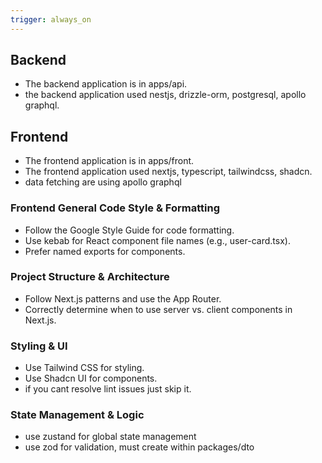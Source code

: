 ```yaml
---
trigger: always_on
---
```


## Backend
- The backend application is in apps/api.
- the backend application used nestjs, drizzle-orm, postgresql, apollo graphql.

## Frontend
- The frontend application is in apps/front.
- The frontend application used nextjs, typescript, tailwindcss, shadcn.
- data fetching are using apollo graphql

### Frontend General Code Style & Formatting
- Follow the Google Style Guide for code formatting.
- Use kebab for React component file names (e.g., user-card.tsx).
- Prefer named exports for components.

### Project Structure & Architecture
- Follow Next.js patterns and use the App Router.
- Correctly determine when to use server vs. client components in Next.js.

### Styling & UI
- Use Tailwind CSS for styling.
- Use Shadcn UI for components.
- if you cant resolve lint issues just skip it.

### State Management & Logic
- use zustand for global state management
- use zod for validation, must create within packages/dto
